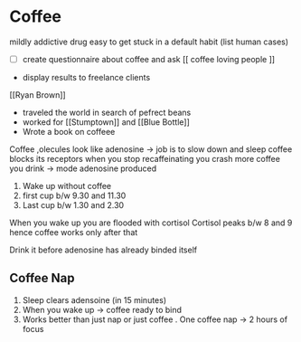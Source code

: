 # Coffee

mildly addictive drug
easy to get stuck in a default habit (list human cases)

- [  ] create questionnaire about coffee and ask [[ coffee loving people ]]
- display results to freelance clients 

[[Ryan Brown]]
- traveled the world in search of pefrect beans
- worked for [[Stumptown]] and [[Blue Bottle]]
- Wrote a book on coffeee

Coffee ,olecules look like adenosine -> job is to slow down and sleep
coffee blocks its receptors
when you stop recaffeinating you crash
more coffee you drink -> mode adenosine produced

1. Wake up without coffee
2. first cup b/w 9.30 and 11.30
3. Last cup b/w 1.30 and 2.30

When you wake up you are flooded with cortisol
Cortisol peaks b/w 8 and 9 hence coffee works only after that

Drink it before adenosine has already binded itself

## Coffee Nap
1. Sleep clears adensoine (in 15 minutes)
2. When you wake up -> coffee ready to bind
3. Works better than just nap or just coffee . One coffee nap -> 2 hours of focus

